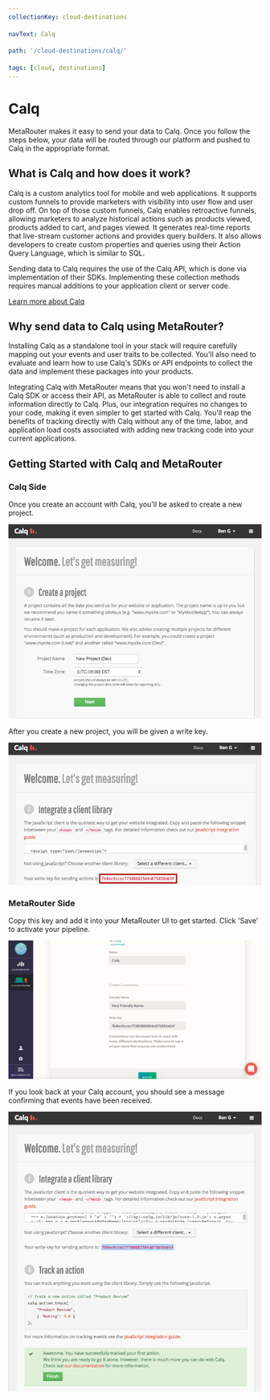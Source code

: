 ```yaml
---
collectionKey: cloud-destinations

navText: Calq

path: '/cloud-destinations/calq/'

tags: [cloud, destinations]
---
```


# Calq

MetaRouter makes it easy to send your data to Calq. Once you follow the steps below, your data will be routed through our platform and pushed to Calq in the appropriate format.

## What is Calq and how does it work?

Calq is a custom analytics tool for mobile and web applications. It supports custom funnels to provide marketers with visibility into user flow and user drop off. On top of those custom funnels, Calq enables retroactive funnels, allowing marketers to analyze historical actions such as products viewed, products added to cart, and pages viewed. It generates real-time reports that live-stream customer actions and provides query builders. It also allows developers to create custom properties and queries using their Action Query Language, which is similar to SQL.

Sending data to Calq requires the use of the Calq API, which is done via implementation of their SDKs. Implementing these collection methods requires manual additions to your application client or server code.

[Learn more about Calq](https://calq.io/)

## Why send data to Calq using MetaRouter?

Installing Calq as a standalone tool in your stack will require carefully mapping out your events and user traits to be collected. You'll also need to evaluate and learn how to use Calq's SDKs or API endpoints to collect the data and implement these packages into your products.

Integrating Calq with MetaRouter means that you won't need to install a Calq SDK or access their API, as MetaRouter is able to collect and route information directly to Calq. Plus, our integration requires no changes to your code, making it even simpler to get started with Calq. You'll reap the benefits of tracking directly with Calq without any of the time, labor, and application load costs associated with adding new tracking code into your current applications.

## Getting Started with Calq and MetaRouter

### Calq Side

Once you create an account with Calq, you'll be asked to create a new project.

![calq1](/images/calq1.png)

After you create a new project, you will be given a write key.

![calq2](/images/calq2.png)

### MetaRouter Side

Copy this key and add it into your MetaRouter UI to get started. Click 'Save' to activate your pipeline.

![calq3](/images/calq3v2.png)

If you look back at your Calq account, you should see a message confirming that events have been received.

![calq4](/images/calq4.png)
